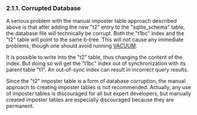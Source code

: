 ### 2\.1\.1\. Corrupted Database



A serious problem with the manual imposter table approach described above
is that after adding the new "t2" entry to the "sqlite\_schema" table, the
database file will technically be corrupt. Both the "t1bc" index and the
"t2" table will point to the same b\-tree. This will not cause
any immediate problems, though one should avoid running [VACUUM](lang_vacuum.html).




It is possible to write into the "t2" table, thus changing the content
of the index.
But doing so will get the "t1bc" index out of synchronization with its
parent table "t1". An out\-of\-sync index can result in incorrect query
results.




Since the "t2" imposter table is a form of database corruption, the
manual approach to creating imposter tables is not recommended.
Actually, any use of imposter tables is discouraged for all but
expert developers, but manually created imposter tables are
especially discouraged because they are permanent.



